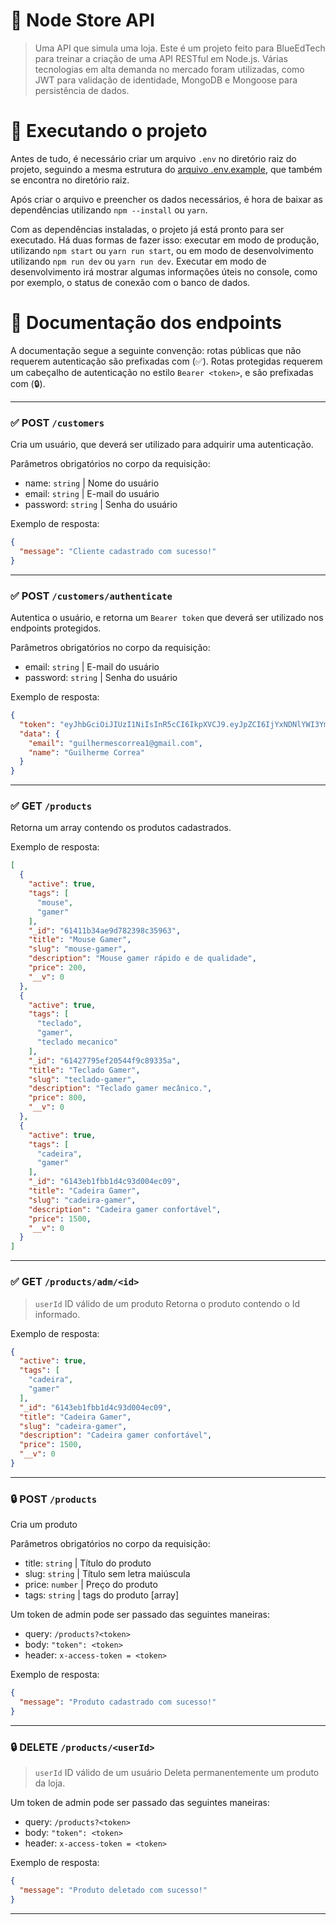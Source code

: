 # 🔐 Node Store API
> Uma API que simula uma loja.
Este é um projeto feito para BlueEdTech para treinar a criação de uma API RESTful em Node.js. Várias tecnologias em alta demanda no mercado foram utilizadas, como JWT para validação de identidade, MongoDB e Mongoose para persistência de dados.

# 🚀 Executando o projeto
Antes de tudo, é necessário criar um arquivo ```.env``` no diretório raiz do projeto, seguindo a mesma estrutura do [arquivo .env.example](/.env.example), que também se encontra no diretório raiz.

Após criar o arquivo e preencher os dados necessários, é hora de baixar as dependências utilizando ```npm --install``` ou ```yarn```.

Com as dependências instaladas, o projeto já está pronto para ser executado. Há duas formas de fazer isso: executar em modo de produção, utilizando ```npm start``` ou ```yarn run start```, ou em modo de desenvolvimento utilizando ```npm run dev``` ou ```yarn run dev```. Executar em modo de desenvolvimento irá mostrar algumas informações úteis no console, como por exemplo, o status de conexão com o banco de dados.

# 📃 Documentação dos endpoints
A documentação segue a seguinte convenção: rotas públicas que não requerem autenticação são prefixadas com (✅). Rotas protegidas requerem um cabeçalho de autenticação no estilo ```Bearer <token>```, e são prefixadas com (🔒).

---
### ✅ **POST** ```/customers```

Cria um usuário, que deverá ser utilizado para adquirir uma autenticação.

Parâmetros obrigatórios no corpo da requisição:
- name: ```string``` | Nome do usuário
- email: ```string``` | E-mail do usuário
- password: ```string``` | Senha do usuário

Exemplo de resposta:
```json
{
  "message": "Cliente cadastrado com sucesso!"
}
```
---
### ✅ **POST** ```/customers/authenticate```

Autentica o usuário, e retorna um ```Bearer token``` que deverá ser utilizado nos endpoints protegidos.

Parâmetros obrigatórios no corpo da requisição:
- email: ```string``` | E-mail do usuário
- password: ```string``` | Senha do usuário

Exemplo de resposta:
```json
{
  "token": "eyJhbGciOiJIUzI1NiIsInR5cCI6IkpXVCJ9.eyJpZCI6IjYxNDNlYWI3YmIxZDRjOTNkMDA0ZWMwNiIsImVtYWlsIjoiZ3VpbGhlcm1lc2NvcnJlYTFAZ21haWwuY29tIiwibmFtZSI6Ikd1aWxoZXJtZSBDb3JyZWEiLCJyb2xlcyI6WyJ1c2VyIl0sImlhdCI6MTYzMTg0MDk4NywiZXhwIjoxNjMxOTI3Mzg3fQ.FhdYyOuCGM34QPZGBDX3IV507e7bS5QOzgr8yM3ufxA",
  "data": {
    "email": "guilhermescorrea1@gmail.com",
    "name": "Guilherme Correa"
  }
}
```
---
### ✅ **GET** ```/products```
Retorna um array contendo os produtos cadastrados.

Exemplo de resposta:
```json
[
  {
    "active": true,
    "tags": [
      "mouse",
      "gamer"
    ],
    "_id": "61411b34ae9d782398c35963",
    "title": "Mouse Gamer",
    "slug": "mouse-gamer",
    "description": "Mouse gamer rápido e de qualidade",
    "price": 200,
    "__v": 0
  },
  {
    "active": true,
    "tags": [
      "teclado",
      "gamer",
      "teclado mecanico"
    ],
    "_id": "61427795ef20544f9c89335a",
    "title": "Teclado Gamer",
    "slug": "teclado-gamer",
    "description": "Teclado gamer mecânico.",
    "price": 800,
    "__v": 0
  },
  {
    "active": true,
    "tags": [
      "cadeira",
      "gamer"
    ],
    "_id": "6143eb1fbb1d4c93d004ec09",
    "title": "Cadeira Gamer",
    "slug": "cadeira-gamer",
    "description": "Cadeira gamer confortável",
    "price": 1500,
    "__v": 0
  }
]
```
---
### ✅ **GET** ```/products/adm/<id>```
>```userId``` ID válido de um produto
Retorna o produto contendo o Id informado.

Exemplo de resposta:
```json
{
  "active": true,
  "tags": [
    "cadeira",
    "gamer"
  ],
  "_id": "6143eb1fbb1d4c93d004ec09",
  "title": "Cadeira Gamer",
  "slug": "cadeira-gamer",
  "description": "Cadeira gamer confortável",
  "price": 1500,
  "__v": 0
}
```
---
### 🔒 **POST** ```/products```

Cria um produto

Parâmetros obrigatórios no corpo da requisição:
- title: ```string``` | Título do produto
- slug: ```string``` | Título sem letra maiúscula
- price: ```number``` | Preço do produto
- tags: ```string``` | tags do produto [array]

Um token de admin pode ser passado das seguintes maneiras:
- query: ```/products?<token>```
- body: ```"token": <token>```
- header: ```x-access-token = <token>```

Exemplo de resposta:
```json
{
  "message": "Produto cadastrado com sucesso!"
}
```
---
### 🔒 **DELETE** ```/products/<userId>```
>```userId``` ID válido de um usuário
Deleta permanentemente um produto da loja.

Um token de admin pode ser passado das seguintes maneiras:
- query: ```/products?<token>```
- body: ```"token": <token>```
- header: ```x-access-token = <token>```

Exemplo de resposta:
```json
{
  "message": "Produto deletado com sucesso!"
}
```
---